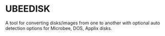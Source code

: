 # UBEEDISK
A tool for converting disks/images from one to another with optional auto detection options for Microbee, DOS, Applix disks.
